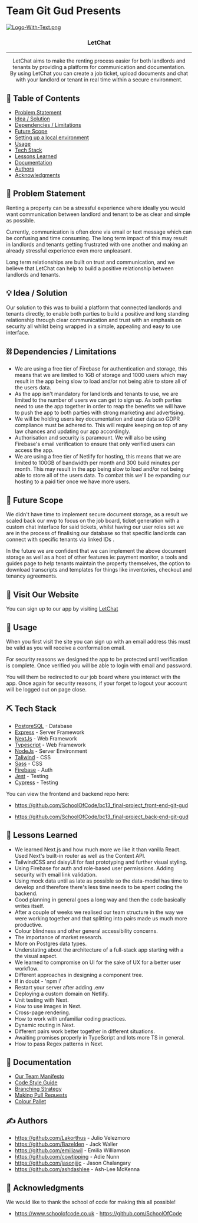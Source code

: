 # Team Git Gud Presents

[![Logo-With-Text.png](https://i.postimg.cc/V6gZw7Cw/Logo-With-Text.png)](https://postimg.cc/FdfVgVpC)

<h3 align="center">LetChat</h3>

---

<p align="center"> 
LetChat aims to make the renting process easier for both landlords and tenants by providing a platform for communication and documentation.
    <br> 
By using LetChat you can create a job ticket, upload documents and chat with your landlord or tenant in real time within a secure environment.
    
</p>

## 📝 Table of Contents

- [Problem Statement](#problem_statement)
- [Idea / Solution](#idea)
- [Dependencies / Limitations](#limitations)
- [Future Scope](#future_scope)
- [Setting up a local environment](#getting_started)
- [Usage](#usage)
- [Tech Stack](#tech_stack)
- [Lessons Learned](#lessons_learned)
- [Documentation](#documentation)
- [Authors](#authors)
- [Acknowledgments](#acknowledgments)

## 🧐 Problem Statement <a name = "problem_statement"></a>

Renting a property can be a stressful experience where ideally you would want communication between landlord and tenant to be as clear and simple as possible.

Currently, communication is often done via email or text message which can be confusing and time consuming. The long term impact of this may result in landlords and tenants getting frustrated with one another and making an already stressful experience even more unpleasant.

Long term relationships are built on trust and communication, and we believe that LetChat can help to build a positive relationship between landlords and tenants.

## 💡 Idea / Solution <a name = "idea"></a>

Our solution to this was to build a platform that connected landlords and tenants directly, to enable both parties to build a positive and long standing relationship through clear communication and trust with an emphasis on security all whilst being wrapped in a simple, appealing and easy to use interface.

## ⛓️ Dependencies / Limitations <a name = "limitations"></a>

- We are using a free tier of Firebase for authentication and storage, this means that we are limited to 1GB of storage and 1000 users which may result in the app being slow to load and/or not being able to store all of the users data.
- As the app isn't mandatory for landlords and tenants to use, we are limited to the number of users we can get to sign up.
  As both parties need to use the app together in order to reap the benefits we will have to push the app to both parties with strong marketing and advertising.
- We will be holding users key documentation and user data so GDPR compliance must be adhered to. This will require keeping on top of any law chances and updating our app accordingly.
- Authorisation and security is paramount. We will also be using Firebase's email verification to ensure that only verified users can access the app.
- We are using a free tier of Netlify for hosting, this means that we are limited to 100GB of bandwidth per month and 300 build minutes per month. This may result in the app being slow to load and/or not being able to store all of the users data.
  To combat this we'll be expanding our hosting to a paid tier once we have more users.

## 🚀 Future Scope <a name = "future_scope"></a>

We didn't have time to implement secure document storage, as a result we scaled back our mvp to focus on the job board, ticket generation with a custom chat interface for said tickets, whilst having our user roles set we are in the process of finalising our database so that specific landlords can connect with specific tenants via linked IDs .

In the future we are confident that we can implement the above document storage as well as a host of other features ie: payment monitor, a tools and guides page to help tenants maintain the property themselves, the option to download transcripts and templates for things like inventories, checkout and tenancy agreements.

## 🏁 Visit Our Website <a name = "vist_our_website"></a>

You can sign up to our app by visiting <a href="www.letchat.co.uk">LetChat</a>

## 🎈 Usage <a name="usage"></a>

When you first visit the site you can sign up with an email address this must be valid as you will receive a conformation email.

For security reasons we designed the app to be protected until verification is complete.
Once verified you will be able to login with email and password.

You will them be redirected to our job board where you interact with the app.
Once again for security reasons, if your forget to logout your account will be logged out on page close.

## ⛏️ Tech Stack <a name = "tech_stack"></a>

- [PostgreSQL](https://www.postgresql.org) - Database
- [Express](https://expressjs.com/) - Server Framework
- [NextJs](https://nextjs.org/) - Web Framework
- [Typescript](https://www.typescriptlang.org) - Web Framework
- [NodeJs](https://nodejs.org/en/) - Server Environment
- [Taliwind](https://tailwindcss.com) - CSS
- [Sass](https://sass-lang.com/) - CSS
- [Firebase](https://firebase.google.com/) - Auth
- [Jest](https://jestjs.io) - Testing
- [Cypress](https://www.cypress.io) - Testing

You can view the frontend and backend repo here:

- https://github.com/SchoolOfCode/bc13_final-project_front-end-git-gud

- https://github.com/SchoolOfCode/bc13_final-project_back-end-git-gud

## 🏫 Lessons Learned <a name = "lessons_learned"></a>

- We learned Next.js and how much more we like it than vanilla React. Used Next's built-in router as well as the Context API.
- TailwindCSS and daisyUI for fast prototyping and further visual styling.
- Using Firebase for auth and role-based user permissions. Adding security with email link validation.
- Using mock data until as late as possible so the data-model has time to develop and therefore there's less time needs to be spent coding the backend.
- Good planning in general goes a long way and then the code basically writes itself.
- After a couple of weeks we realised our team structure in the way we were working together and that splitting into pairs made us much more productive.
- Colour blindness and other general accessibility concerns.
- The importance of market research.
- More on Postgres data types.
- Understating about the architecture of a full-stack app starting with a the visual aspect.
- We learned to compromise on UI for the sake of UX for a better user workflow.
- Different approaches in designing a component tree.
- If in doubt - 'npm i'
- Restart your server after adding .env
- Deploying a custom domain on Netlify.
- Unit testing with Next.
- How to use images in Next.
- Cross-page rendering.
- How to work with unfamiliar coding practices.
- Dynamic routing in Next.
- Different pairs work better together in different situations.
- Awaiting promises properly in TypeScript and lots more TS in general.
- How to pass Regex patterns in Next.

## 📃 Documentation <a name = "documentation"></a>

- [Our Team Manifesto](./letchat/Documentation/TEAMMANIFESTO.md)
- [Code Style Guide](./letchat/Documentation/CODESTYLEGUIDE.md)
- [Branching Strategy](./letchat/Documentation/BRANCHING.md)
- [Making Pull Requests](./letchat/Documentation/PULLREQUESTS.md)
- [Colour Pallet](./letchat/Documentation/COLOURPALLET.md)

## ✍️ Authors <a name = "authors"></a>

- https://github.com/Lakorthus - Julio Velezmoro
- https://github.com/Bazelden - Jack Waller
- https://github.com/emiliawil - Emilia Williamson
- https://github.com/cowtipping - Adie Nunn
- https://github.com/jasonjjjc - Jason Chalangary
- https://github.com/ashdashlee - Ash-Lee McKenna

## 🎉 Acknowledgments <a name = "acknowledgments"></a>

We would like to thank the school of code for making this all possible!

- https://www.schoolofcode.co.uk - https://github.com/SchoolOfCode
